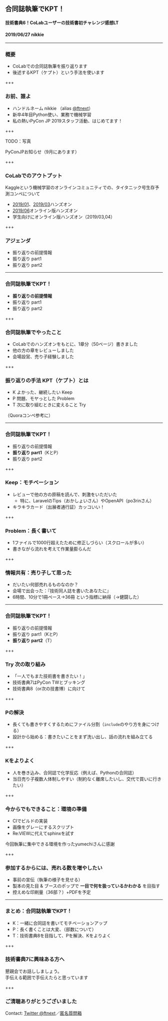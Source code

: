 ## 合同誌執筆でKPT！
#### 技術書典6！CoLabユーザーの技術書初チャレンジ感想LT
#### 2019/06/27 nikkie

---

### 概要

- CoLabでの合同誌執筆を振り返ります
- 後述するKPT（ケプト）という手法を使います

+++

### お前、誰よ

- ハンドルネーム nikkie （alias [@ftnext](https://twitter.com/ftnext)）
- 新卒4年目Python使い、業務で機械学習
- 私の熱いPyCon JP 2019スタッフ活動、はじめてます！

+++

TODO：写真

PyConJPお知らせ（9月にあります）

+++

### CoLabでのアウトプット

Kaggleという機械学習のオンラインコミュニティでの、タイタニック号生存予測コンペについて

- [2019/01]()、[2019/03]()ハンズオン
- [2019/06]()オンライン版ハンズオン
- 学生向けにオンライン版ハンズオン（2019/03,04）

+++

### アジェンダ

- 振り返りの前提情報
- 振り返り part1
- 振り返り part2

---

### 合同誌執筆でKPT！

- **振り返りの前提情報**
- 振り返り part1
- 振り返り part2

+++

### 合同誌執筆でやったこと

- CoLabでのハンズオンをもとに、1章分（50ページ）書きました
- 他の方の章をレビューしました
- 会場設営、売り子経験しました

+++

### 振り返りの手法 KPT（ケプト）とは

- K よかった、継続したい Keep
- P 問題、モヤっとした Problem
- T 次に取り組むときに変えること Try

（Quoraコンペ参考に）

---

### 合同誌執筆でKPT！

- 振り返りの前提情報
- **振り返り part1**（KとP）
- 振り返り part2

+++

### Keep：モチベーション

- レビューで他の方の原稿を読んで、刺激をいただいた
  - 特に、LaravelのTips（おかしょいさん）やOpenAPI（po3rinさん）
- キラキラカード（出展者通行証）カッコいい！

+++

### Problem：長く書いて

- 1ファイルで1000行超えたために修正しづらい（スクロールが多い）
- 書きながら流れを考えて作業量膨らんだ

+++

### 情報共有：売り子して思った

- だいたい何部売れるものなのか？
- 会場で出会った：『技術同人誌を書いたあなたに』
- 6時間、10分で1冊ペース→36冊 という指標に納得（→健闘した）

---

### 合同誌執筆でKPT！

- 振り返りの前提情報
- 振り返り part1（KとP）
- **振り返り part2**（T）

+++

### Try 次の取り組み

- 「一人でもまた技術書を書きたい！」
- 技術書典7はPyCon TWとブッキング
- 技術書典8（or次の技書博）に向けて

+++

### Pの解決

- 長くても書きやすくするためにファイル分割（`include`のやり方を身につける）
- 設計から始める：書きたいことをまず洗い出し、話の流れを組み立てる

+++

### Kをよりよく

- 人を巻き込み、合同誌で化学反応（例えば、Pythonの合同誌）
- 当日売り子複数人体制しやすい（制約なく離席したいし、交代で買いに行きたい）

+++

### 今からでもできること：環境の準備

- CIでビルドの実装
- 画像をグレーにするスクリプト
- Re:VIEWに代えてsphinxを試す

今回執筆に集中できる環境を作ったyumechiさんに感謝

+++

### 参加するからには、売れる数を増やしたい

- 事前の宣伝（執筆の様子を見せる）
- 製本の見た目 & ブースのポップで **一目で何を扱っているかわかる** を目指す
- 控えめな印刷量（36部？）+PDFを予定

---

### まとめ：合同誌執筆でKPT！

- K：一緒に合同誌を書いてモチベーションアップ
- P：長く書くことは大変、（部数について）
- T：技術書典8を目指して、Pを解決、Kをよりよく

+++

### 技術書典7に興味ある方へ

懇親会でお話ししましょう。  
手伝える範囲で手伝えたらと思っています

+++

### ご清聴ありがとうございました
Contact: [Twitter @ftnext](https://twitter.com/ftnext)／[匿名質問箱](https://peing.net/ja/ftnext)
